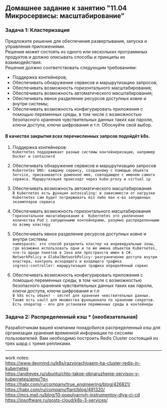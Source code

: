 ## Домашнее задание к занятию "11.04 Микросервисы: масштабирование" </br>
### Задача 1: Кластеризация </br>
Предложите решение для обеспечения развертывания, запуска и управления приложениями. </br>
Решение может состоять из одного или нескольких программных продуктов и должно описывать способы и принципы их взаимодействия. </br>
Решение должно соответствовать следующим требованиям: </br>
- Поддержка контейнеров;
- Обеспечивать обнаружение сервисов и маршрутизацию запросов;
- Обеспечивать возможность горизонтального масштабирования;
- Обеспечивать возможность автоматического масштабирования;
- Обеспечивать явное разделение ресурсов доступных извне и внутри системы;
- Обеспечивать возможность конфигурировать приложения с помощью переменных среды, в том числе с возможностью безопасного хранения чувствительных данных таких как пароли, ключи доступа, ключи шифрования и т.п. Обоснуйте свой выбор.

#### В качестве закрытия всех перечисленных запрсов подойдёт k8s. </br>

1) Поддержка контейнеров: </br>
`Kubernetes поддерживает разные системы контейнеризации, например Docker и containerd` </br>

2) Обеспечивать обнаружение сервисов и маршрутизацию запросов </br>
`Kubernetes DNS: каждому сервису, созданному с помощью объекта Service, присваивается доменное имя, совпадающее с именем самого сервиса. Маршрутизация происходт
через kube-proxy и virtual ip` </br>

3) Обеспечивать возможность автоматического масштабирования </br>
`В Kubernetes есть функция autoscaling: в зависимости от нагрузки Kubernetes сам будет потдерживать min либо max к-во запущенных экземпляров сервиса` </br>

4) Обеспечивать возможность горизонтального масштабирования </br>
`Горизонтальное масштабирование в  Kubernetes это увеличение количества Pod с запущенными контейнерами, разумно распределенными по всему кластеру` </br>

6) Обеспечивать явное разделение ресурсов доступных извне и внутри системы </br>
`namespaces: это способ разделить кластер на индивидуальные зоны, где возможно использовать одни и те же имена объектов Kubernetes, что-то вроде пакетов в Java или пространств имен в С#.` </br>
`NetworkPolicy и GlobalNetworkPolicy: разграничение доступа внутри кластера, контроль исходящего и входящего трафика` </br>
`ingress-controller: маршрутизация трафика определённый сервис` </br>

7) Обеспечивать возможность конфигурировать приложения с помощью переменных среды, в том числе с возможностью безопасного хранения чувствительных данных
таких как пароли, ключи доступа, ключи шифрования и т.п </br>
`В k8s есть объект - secret для хранения чевствительных данных. Также есть vault для множества функционала по хранению секретов.
Есть оператор - env для установки переменных среды в контейнеры` </br>

### Задача 2: Распределенный кэш * (необязательная)

Разработчикам вашей компании понадобился распределенный кэш для организации хранения временной информации по сессиям пользователей.
Вам необходимо построить Redis Cluster состоящий из трех шард с тремя репликами.


---
work notes: </br>
https://www.devmind.ru/k8s/razvorachivaem-ha-cluster-redis-in-kubernetes </br>
https://andreyex.ru/ubuntu/chto-takoe-obnaruzhenie-servisov-v-kubernetes/amp/?q= </br>
https://habr.com/ru/company/true_engineering/blog/426821/ </br>
https://habr.com/ru/company/flant/blog/491320/ </br>
https://mcs.mail.ru/blog/10-populyarnyh-instrumentov-dlya-ci-cd </br>
https://ipsoftware.ru/posts-cloud/k8s-3-services/ </br>
